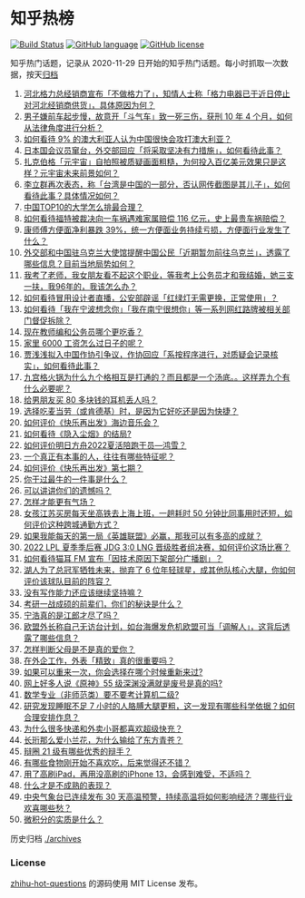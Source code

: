 # 知乎热榜
[![Build Status](https://github.com/ToWeLong/zhihu-hot-questions/workflows/CI/badge.svg)](https://github.com/ToWeLong/zhihu-hot-questions/actions)
[![GitHub language](https://img.shields.io/badge/language-golang-orange.svg)](https://golang.org/)
[![GitHub license](https://img.shields.io/github/license/ToWeLong/zhihu-hot-questions)](https://github.com/ToWeLong/zhihu-hot-questions/blob/main/LICENSE)

知乎热门话题，记录从 2020-11-29 日开始的知乎热门话题。每小时抓取一次数据，按天[归档](./archives)

<!-- BEGIN -->

1. [河北格力总经销商宣布「不做格力了」，知情人士称「格力电器已于近日停止对河北经销商供货」，具体原因为何？](https://www.zhihu.com/question/549611323)
1. [男子嫌前车起步慢，故意开「斗气车」致一死三伤，获刑 10 年 4 个月，如何从法律角度进行分析？](https://www.zhihu.com/question/549530573)
1. [如何看待 9% 的澳大利亚人认为中国很快会攻打澳大利亚？](https://www.zhihu.com/question/549644549)
1. [日本国会议员窜台，外交部回应「将采取坚决有力措施」，如何看待此事？](https://www.zhihu.com/question/549662867)
1. [扎克伯格「元宇宙」自拍照被质疑画面粗糙，为何投入百亿美元效果只是这样？元宇宙未来前景如何？](https://www.zhihu.com/question/549575932)
1. [李立群再次表态，称「台湾是中国的一部分，否认网传截图是其儿子」，如何看待此事？具体情况如何？](https://www.zhihu.com/question/549580388)
1. [中国TOP10的大学怎么排最合理？](https://www.zhihu.com/question/395717364)
1. [如何看待福特被裁决向一车祸遇难家属赔偿 116 亿元，史上最贵车祸赔偿？](https://www.zhihu.com/question/549445300)
1. [康师傅方便面净利暴跌 39%，统一方便面业务持续亏损，方便面行业发生了什么？](https://www.zhihu.com/question/549600465)
1. [外交部和中国驻乌克兰大使馆提醒中国公民「近期暂勿前往乌克兰」，透露了哪些信息？目前当地局势如何？](https://www.zhihu.com/question/549482598)
1. [我考了老师，我女朋友看不起这个职业，等我考上公务员才和我结婚，她三支一扶，我96年的，我该怎么办？](https://www.zhihu.com/question/547767264)
1. [如何看待冒用设计者直播，公安部辟谣「红绿灯无需更换，正常使用」？](https://www.zhihu.com/question/549602331)
1. [如何看待「我在宁波想念你」「我在南宁很想你」等一系列网红路牌被相关部门督促拆除？](https://www.zhihu.com/question/549443892)
1. [现在教师编和公务员哪个更吃香？](https://www.zhihu.com/question/526531833)
1. [家里 6000 工资怎么过日子的呢？](https://www.zhihu.com/question/525471376)
1. [贾浅浅拟入中国作协引争议，作协回应「系按程序进行，对质疑会记录核实」，如何看待此事？](https://www.zhihu.com/question/549671981)
1. [九宫格火锅为什么九个格相互是打通的？而且都是一个汤底。。这样弄九个有什么必要呢？](https://www.zhihu.com/question/27552942)
1. [给男朋友买 80 多块钱的耳机丢人吗？](https://www.zhihu.com/question/547374188)
1. [选择吃麦当劳（或肯德基）时，是因为它好吃还是因为快捷？](https://www.zhihu.com/question/534957606)
1. [如何评价《快乐再出发》海边音乐会？](https://www.zhihu.com/question/549678133)
1. [如何看待《隐入尘烟》的结局?](https://www.zhihu.com/question/544955199)
1. [如何评价明日方舟2022夏活陪跑干员—鸿雪？](https://www.zhihu.com/question/547297634)
1. [一个真正有本事的人，往往有哪些特征呢？](https://www.zhihu.com/question/512023288)
1. [如何评价《快乐再出发》第七期？](https://www.zhihu.com/question/548494232)
1. [你干过最牛的一件事是什么？](https://www.zhihu.com/question/19861477)
1. [可以讲讲你们的遗憾吗？](https://www.zhihu.com/question/521598319)
1. [怎样才能更有气场？](https://www.zhihu.com/question/21195785)
1. [女孩江苏买房每天坐高铁去上海上班，一趟耗时 50 分钟比同事用时还短，如何评价这种跨城通勤方式？](https://www.zhihu.com/question/549573750)
1. [如果我能每天的第一局《英雄联盟》必赢，那我可以有多高的成就？](https://www.zhihu.com/question/453307486)
1. [2022 LPL 夏季季后赛 JDG 3:0 LNG 晋级胜者组决赛，如何评价这场比赛？](https://www.zhihu.com/question/549674808)
1. [如何看待猫耳 FM 宣布「因技术原因下架部分广播剧」？](https://www.zhihu.com/question/549677768)
1. [湖人为了总冠军牺牲未来，抛弃了 6 位年轻球星，成其他队核心大腿，你如何评价该球队目前的阵容？](https://www.zhihu.com/question/549588129)
1. [没有写作能力还应该继续坚持嘛？](https://www.zhihu.com/question/544992314)
1. [考研一战成硕的前辈们，你们的秘诀是什么？](https://www.zhihu.com/question/548691349)
1. [宁浩真的是江郎才尽了吗？](https://www.zhihu.com/question/314010564)
1. [欧盟外长称自己无访台计划，如台海爆发危机欧盟可当「调解人」，这背后透露了哪些信息？](https://www.zhihu.com/question/549598753)
1. [怎样判断父母是不是真的爱你？](https://www.zhihu.com/question/321353759)
1. [在外企工作，外表「精致」真的很重要吗？](https://www.zhihu.com/question/359386537)
1. [如果可以重来一次，你会选择在哪个时候重新来过?](https://www.zhihu.com/question/549283372)
1. [网上好多人说《原神》55 级深渊没满就是废号是真的吗?](https://www.zhihu.com/question/549301488)
1. [数学专业（非师范类）要不要考计算机二级?](https://www.zhihu.com/question/538951292)
1. [研究发现睡眠不足 7 小时的人胳膊大腿更粗，这一发现有哪些科学依据？如何合理安排作息？](https://www.zhihu.com/question/549569127)
1. [为什么很多快递和外卖小哥都喜欢超级快充？](https://www.zhihu.com/question/549609661)
1. [长珩那么爱小兰花，为什么输给了东方青苍？](https://www.zhihu.com/question/547625421)
1. [辩圈 21 级有哪些优秀的辩手？](https://www.zhihu.com/question/547974136)
1. [有哪些食物刚开始不喜欢吃，后来觉得还不错？](https://www.zhihu.com/question/543911781)
1. [用了高刷iPad，再用没高刷的iPhone 13，会感到难受，不适吗？](https://www.zhihu.com/question/539292178)
1. [什么才是不成熟的表现？](https://www.zhihu.com/question/503406861)
1. [中央气象台已连续发布 30 天高温预警，持续高温将如何影响经济？哪些行业欢喜哪些愁？](https://www.zhihu.com/question/549460993)
1. [微积分的实质是什么？](https://www.zhihu.com/question/27158966)

<!-- END -->

历史归档 [./archives](./archives)


### License
[zhihu-hot-questions](https://github.com/towelong/zhihu-hot-questions) 的源码使用 MIT License 发布。